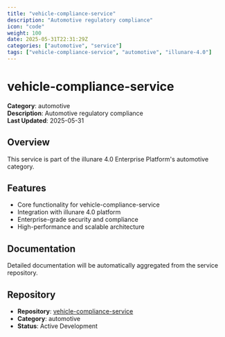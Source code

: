 ```yaml
---
title: "vehicle-compliance-service"
description: "Automotive regulatory compliance"
icon: "code"
weight: 100
date: 2025-05-31T22:31:29Z
categories: ["automotive", "service"]
tags: ["vehicle-compliance-service", "automotive", "illunare-4.0"]
---
```


# vehicle-compliance-service

**Category**: automotive  
**Description**: Automotive regulatory compliance  
**Last Updated**: 2025-05-31

## Overview

This service is part of the illunare 4.0 Enterprise Platform's automotive category.

## Features

- Core functionality for vehicle-compliance-service
- Integration with illunare 4.0 platform
- Enterprise-grade security and compliance
- High-performance and scalable architecture

## Documentation

Detailed documentation will be automatically aggregated from the service repository.

## Repository

- **Repository**: [vehicle-compliance-service](https://github.com/illunare-40/vehicle-compliance-service)
- **Category**: automotive
- **Status**: Active Development

